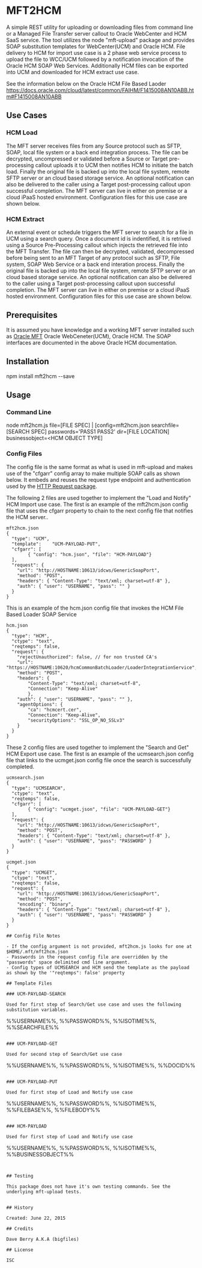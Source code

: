 # MFT2HCM
A simple REST utility for uploading or downloading files from command line or a Managed File Transfer server callout to Oracle WebCenter and HCM SaaS service. The tool utilizes the node "mft-upload" package and provides SOAP substitution templates for WebCenter(UCM) and Oracle HCM. File delivery to HCM for import use case is a 2 phase web service process to upload the file to WCC/UCM followed by a notification invocation of the Oracle HCM SOAP Web Services. Additionally HCM files can be exported into UCM and downloaded for HCM extract use case. 

See the information below on the Oracle HCM File Based Laoder
https://docs.oracle.com/cloud/latest/common/FAIHM/F1415008AN10ABB.htm#F1415008AN10ABB

## Use Cases

### HCM Load
The MFT server receives files from any Source protocol such as SFTP, SOAP, local file system or a back end integration process. The file can be decrypted, uncompressed or validated before a Source or Target pre-processing callout uploads it to UCM then notifies HCM to initiate the batch load. Finally the original file is backed up into the local file system, remote SFTP server or an cloud based storage service. An optional notification can also be delivered to the caller using a Target post-processing callout upon successful completion. The MFT server can live in either on premise or a cloud iPaaS hosted environment. Configuration files for this use case are shown below.

### HCM Extract
An external event or schedule triggers the MFT server to search for a file in UCM using a  search query. Once a document id is indentified, it is retrived using a Source Pre-Processing callout which injects the retrieved file into the MFT Transfer. The file can then be decrypted, validated, decompressed before being sent to an MFT Target of any protocol such as SFTP, File system, SOAP Web Service or a back end interation process. Finally the original file is backed up into the local file system, remote SFTP server or an cloud based storage service. An optional notification can also be delivered to the caller using a Target post-processing callout upon successful completion. The MFT server can live in either on premise or a cloud iPaaS hosted environment. Configuration files for this use case are shown below.


## Prerequisites

It is assumed you have knowledge and a working MFT server installed such as [Oracle MFT](http://bit.ly/oramft) Oracle WebCeneter(UCM), Oracle HCM.
The SOAP interfaces are documented in the above Oracle HCM documentation.

## Installation

npm install mft2hcm --save

## Usage

### Command Line

node mft2hcm.js file=[FILE SPEC] | [config=mft2hcm.json searchfile=[SEARCH SPEC] passwords='PASS1 PASS2' dir=[FILE LOCATION] businessobject=<HCM OBJECT TYPE]

### Config Files
The config file is the same format as what is used in mft-upload and makes use of the "cfgarr" config array to make multiple SOAP calls as shown below. It embeds and reuses the request type endpoint and authentication used by the [HTTP Request package](https://github.com/request/request). 


The following 2 files are used together to implement the "Load and Notify" HCM Import use case. The first is an example of the mft2hcm.json config file that uses the cfgarr property to chain to the next config file that notifies the HCM server..
```
mft2hcm.json
{
  "type": "UCM",
  "template":    "UCM-PAYLOAD-PUT",
  "cfgarr": [
        { "config": "hcm.json", "file": "HCM-PAYLOAD"}
  ],
  "request": {
    "url": "http://HOSTNAME:10613/idcws/GenericSoapPort",
    "method": "POST",
    "headers": { "Content-Type": "text/xml; charset=utf-8" },
    "auth": { "user": "USERNAME", "pass": "" }
  }
}
```

This is an example of the hcm.json config file that invokes the HCM File Based Loader SOAP Service
```
hcm.json
{
  "type": "HCM",
  "ctype": "text",
  "reqtemps": false,
  "request": {
    "rejectUnauthorized": false, // for non trusted CA's
    "url": "https://HOSTNAME:10620/hcmCommonBatchLoader/LoaderIntegrationService",
    "method": "POST",
    "headers": {
        "Content-Type": "text/xml; charset=utf-8",
        "Connection": "Keep-Alive"
        },
    "auth": { "user": "USERNAME", "pass": "" },
    "agentOptions": {
        "ca": "hcmcert.cer",
        "Connection": "Keep-Alive",
        "securityOptions": "SSL_OP_NO_SSLv3"
    }
  }
}
```

These 2 config files are used together to implement the "Search and Get" HCM Export use case. The first is an example of the ucmsearch.json config file that links to the ucmget.json config file once the search is successfully completed.
```
ucmsearch.json
{
  "type": "UCMSEARCH",
  "ctype": "text",
  "reqtemps": false,
  "cfgarr": [
        { "config": "ucmget.json", "file": "UCM-PAYLOAD-GET"}
  ],
  "request": {
    "url": "http://HOSTNAME:10613/idcws/GenericSoapPort",
    "method": "POST",
    "headers": { "Content-Type": "text/xml; charset=utf-8" },
    "auth": { "user": "USERNAME", "pass": "PASSWORD" }
  }
}
```

```
ucmget.json
{ 
  "type": "UCMGET",
  "ctype": "text",
  "reqtemps": false,
  "request": {
    "url": "http://HOSTNAME:10613/idcws/GenericSoapPort",
    "method": "POST",
    "encoding": "binary",
    "headers": { "Content-Type": "text/xml; charset=utf-8" },
    "auth": { "user": "USERNAME", "pass": "PASSWORD" }
  }
}

## Config File Notes

- If the config argument is not provided, mft2hcm.js looks for one at $HOME/.mft/mft2hcm.json
- Passwords in the request config file are overridden by the "passwords" space delimited cmd line argument.
- Config types of UCMSEARCH and HCM send the template as the payload as shown by the '"reqtemps": false' property

## Template Files

### UCM-PAYLOAD-SEARCH

Used for first step of Search/Get use case and uses the following substitution variables.
```
%%USERNAME%%, %%PASSWORD%%, %%ISOTIME%%, %%SEARCHFILE%%
```

### UCM-PAYLOAD-GET

Used for second step of Search/Get use case
```
%%USERNAME%%, %%PASSWORD%%, %%ISOTIME%%, %%DOCID%%
```

### UCM-PAYLOAD-PUT

Used for first step of Load and Notify use case
```
%%USERNAME%%, %%PASSWORD%%, %%ISOTIME%%, %%FILEBASE%%, %%FILEBODY%%
```

### HCM-PAYLOAD

Used for first step of Load and Notify use case
```
%%USERNAME%%, %%PASSWORD%%, %%ISOTIME%%, %%BUSINESSOBJECT%%
```


## Testing

This package does not have it's own testing commands. See the underlying mft-upload tests.


## History

Created: June 22, 2015

## Credits

Dave Berry A.K.A (bigfiles)

## License

ISC

